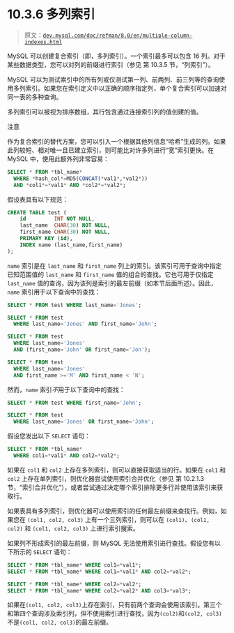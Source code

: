# 10.3.6 多列索引

> 原文：[`dev.mysql.com/doc/refman/8.0/en/multiple-column-indexes.html`](https://dev.mysql.com/doc/refman/8.0/en/multiple-column-indexes.html)

MySQL 可以创建复合索引（即，多列索引）。一个索引最多可以包含 16 列。对于某些数据类型，您可以对列的前缀进行索引（参见 第 10.3.5 节，“列索引”）。

MySQL 可以为测试索引中的所有列或仅测试第一列、前两列、前三列等的查询使用多列索引。如果您在索引定义中以正确的顺序指定列，单个复合索引可以加速对同一表的多种查询。

多列索引可以被视为排序数组，其行包含通过连接索引列的值创建的值。

注意

作为复合索引的替代方案，您可以引入一个根据其他列信息“哈希”生成的列。如果此列较短、相对唯一且已建立索引，则可能比对许多列进行“宽”索引更快。在 MySQL 中，使用此额外列非常容易：

```sql
SELECT * FROM *tbl_name*
  WHERE *hash_col*=MD5(CONCAT(*val1*,*val2*))
  AND *col1*=*val1* AND *col2*=*val2*;
```

假设表具有以下规范：

```sql
CREATE TABLE test (
    id         INT NOT NULL,
    last_name  CHAR(30) NOT NULL,
    first_name CHAR(30) NOT NULL,
    PRIMARY KEY (id),
    INDEX name (last_name,first_name)
);
```

`name` 索引是在 `last_name` 和 `first_name` 列上的索引。该索引可用于查询中指定已知范围值的 `last_name` 和 `first_name` 值的组合的查找。它也可用于仅指定 `last_name` 值的查询，因为该列是索引的最左前缀（如本节后面所述）。因此，`name` 索引用于以下查询中的查找：

```sql
SELECT * FROM test WHERE last_name='Jones';

SELECT * FROM test
  WHERE last_name='Jones' AND first_name='John';

SELECT * FROM test
  WHERE last_name='Jones'
  AND (first_name='John' OR first_name='Jon');

SELECT * FROM test
  WHERE last_name='Jones'
  AND first_name >='M' AND first_name < 'N';
```

然而，`name` 索引*不*用于以下查询中的查找：

```sql
SELECT * FROM test WHERE first_name='John';

SELECT * FROM test
  WHERE last_name='Jones' OR first_name='John';
```

假设您发出以下 `SELECT` 语句：

```sql
SELECT * FROM *tbl_name*
  WHERE col1=*val1* AND col2=*val2*;
```

如果在 `col1` 和 `col2` 上存在多列索引，则可以直接获取适当的行。如果在 `col1` 和 `col2` 上存在单列索引，则优化器尝试使用索引合并优化（参见 第 10.2.1.3 节，“索引合并优化”），或者尝试通过决定哪个索引排除更多行并使用该索引来获取行。

如果表具有多列索引，则优化器可以使用索引的任何最左前缀来查找行。例如，如果您在 `(col1, col2, col3)` 上有一个三列索引，则可以在 `(col1)`、`(col1, col2)` 和 `(col1, col2, col3)` 上进行索引搜索。

如果列不形成索引的最左前缀，则 MySQL 无法使用索引进行查找。假设您有以下所示的 `SELECT` 语句：

```sql
SELECT * FROM *tbl_name* WHERE col1=*val1*;
SELECT * FROM *tbl_name* WHERE col1=*val1* AND col2=*val2*;

SELECT * FROM *tbl_name* WHERE col2=*val2*;
SELECT * FROM *tbl_name* WHERE col2=*val2* AND col3=*val3*;
```

如果在`(col1, col2, col3)`上存在索引，只有前两个查询会使用该索引。第三个和第四个查询涉及索引列，但不使用索引进行查找，因为`(col2)`和`(col2, col3)`不是`(col1, col2, col3)`的最左前缀。

